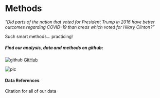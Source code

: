 
# Methods

*"Did parts of the nation that voted for President Trump in 2016 have better outcomes regarding COVID-19 than areas which voted for Hilary Clinton?”*

Such smart methods... practicing!


##### Find our analysis, data and methods on github: 
![github](https://pages.github.ncsu.edu/chaedri/Data-Challenge-GIS713/images/octocat.svg) [GitHub](https://github.ncsu.edu/chaedri/Data-Challenge-GIS713)

![pic](https://pages.github.ncsu.edu/chaedri/Data-Challenge-GIS713/images/google_g.png)

#### Data References
Citation for all of our data
